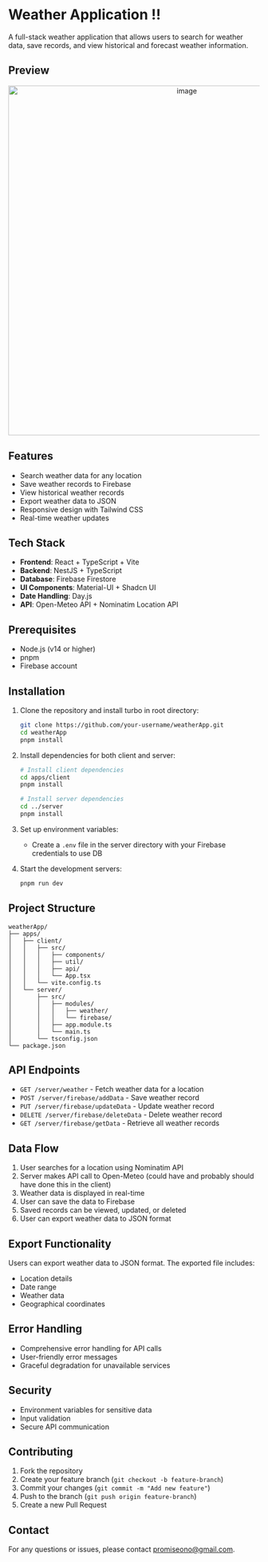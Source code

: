 # Weather Application !!

A full-stack weather application that allows users to search for weather data, save records, and view historical and forecast weather information.

## Preview

<p align="center"><img width="700" alt="image" src="https://github.com/user-attachments/assets/eda18e2b-b0bf-48fa-b8e1-cbd5b8e01529" /></p>

## Features

- Search weather data for any location
- Save weather records to Firebase
- View historical weather records
- Export weather data to JSON
- Responsive design with Tailwind CSS
- Real-time weather updates

## Tech Stack

- **Frontend**: React + TypeScript + Vite
- **Backend**: NestJS + TypeScript
- **Database**: Firebase Firestore
- **UI Components**: Material-UI + Shadcn UI
- **Date Handling**: Day.js
- **API**: Open-Meteo API + Nominatim Location API

## Prerequisites

- Node.js (v14 or higher)
- pnpm
- Firebase account

## Installation

1. Clone the repository and install turbo in root directory:

    ```bash
    git clone https://github.com/your-username/weatherApp.git
    cd weatherApp
    pnpm install
    ```

2. Install dependencies for both client and server:

    ```bash
    # Install client dependencies
    cd apps/client
    pnpm install

    # Install server dependencies
    cd ../server
    pnpm install
    ```

3. Set up environment variables:

    - Create a `.env` file in the server directory with your Firebase credentials to use DB

4. Start the development servers:
    ```bash
    pnpm run dev
    ```

## Project Structure

```
weatherApp/
├── apps/
│   ├── client/
│   │   ├── src/
│   │   │   ├── components/
│   │   │   ├── util/
│   │   │   ├── api/
│   │   │   └── App.tsx
│   │   └── vite.config.ts
│   └── server/
│       ├── src/
│       │   ├── modules/
│       │   │   ├── weather/
│       │   │   └── firebase/
│       │   ├── app.module.ts
│       │   └── main.ts
│       └── tsconfig.json
└── package.json
```

## API Endpoints

- `GET /server/weather` - Fetch weather data for a location
- `POST /server/firebase/addData` - Save weather record
- `PUT /server/firebase/updateData` - Update weather record
- `DELETE /server/firebase/deleteData` - Delete weather record
- `GET /server/firebase/getData` - Retrieve all weather records

## Data Flow

1. User searches for a location using Nominatim API
2. Server makes API call to Open-Meteo (could have and probably should have done this in the client)
3. Weather data is displayed in real-time
4. User can save the data to Firebase
5. Saved records can be viewed, updated, or deleted
6. User can export weather data to JSON format

## Export Functionality

Users can export weather data to JSON format. The exported file includes:

- Location details
- Date range
- Weather data
- Geographical coordinates

## Error Handling

- Comprehensive error handling for API calls
- User-friendly error messages
- Graceful degradation for unavailable services

## Security

- Environment variables for sensitive data
- Input validation
- Secure API communication

## Contributing

1. Fork the repository
2. Create your feature branch (`git checkout -b feature-branch`)
3. Commit your changes (`git commit -m "Add new feature"`)
4. Push to the branch (`git push origin feature-branch`)
5. Create a new Pull Request

## Contact

For any questions or issues, please contact [promiseono@gmail.com](mailto:promiseono@gmail.com).
